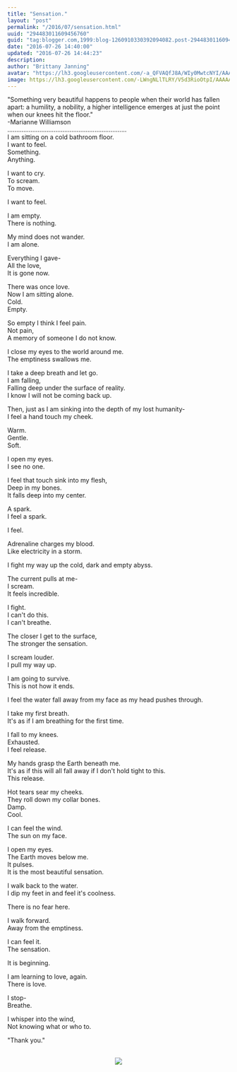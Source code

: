```yaml
---
title: "Sensation."
layout: "post"
permalink: "/2016/07/sensation.html"
uuid: "294483011609456760"
guid: "tag:blogger.com,1999:blog-1260910330392094082.post-294483011609456760"
date: "2016-07-26 14:40:00"
updated: "2016-07-26 14:44:23"
description:
author: "Brittany Janning"
avatar: "https://lh3.googleusercontent.com/-a_QFVAQfJ8A/WIy0MwtcNYI/AAAAAAAAAYU/MjTQjocbF6Q/s640/IMG_20170126_093835_269.jpg"
image: https://lh3.googleusercontent.com/-LWngNLlTLRY/V5d3RioOtpI/AAAAAAAAASA/54jWFCH_mVU/s640/20140808_111602.jpg
---
```


<div class="css-full-post-content js-full-post-content">
<p dir="ltr">"Something very beautiful happens to people when their world has fallen apart: a humility, a nobility, a higher intelligence emerges at just the point when our knees hit the floor."<br>-Marianne Williamson<br>...................................................................<br>I am sitting on a cold bathroom floor.<br>I want to feel.<br>Something. <br>Anything.</p><p dir="ltr">I want to cry. <br>To scream.<br>To move.</p><p dir="ltr">I want to feel. </p><p dir="ltr">I am empty.<br>There is nothing.</p><p dir="ltr">My mind does not wander.<br>I am alone.</p><p dir="ltr">Everything I gave-<br>All the love,<br>It is gone now.</p><p dir="ltr">There was once love.<br>Now I am sitting alone.<br>Cold.<br>Empty.</p><p dir="ltr">So empty I think I feel pain.<br>Not pain, <br>A memory of someone I do not know. </p><p dir="ltr">I close my eyes to the world around me.<br>The emptiness swallows me.</p><p dir="ltr">I take a deep breath and let go.<br>I am falling,<br>Falling deep under the surface of reality.<br>I know I will not be coming back up. </p><p dir="ltr">Then, just as I am sinking into the depth of my lost humanity-<br>I feel a hand touch my cheek.</p><p dir="ltr">Warm.<br>Gentle. <br>Soft. </p><p dir="ltr">I open my eyes.<br>I see no one.</p><p dir="ltr">I feel that touch sink into my flesh,<br>Deep in my bones.<br>It falls deep into my center.</p><p dir="ltr">A spark.<br>I feel a spark.</p><p dir="ltr">I feel.</p><p dir="ltr">Adrenaline charges my blood. <br>Like electricity in a storm.</p><p dir="ltr">I fight my way up the cold, dark and empty abyss.</p><p dir="ltr">The current pulls at me-<br>I scream.<br>It feels incredible. </p><p dir="ltr">I fight.<br>I can't do this.<br>I can't breathe. </p><p dir="ltr">The closer I get to the surface,<br>The stronger the sensation. </p><p dir="ltr">I scream louder.<br>I pull my way up.</p><p dir="ltr">I am going to survive. <br>This is not how it ends.</p><p dir="ltr">I feel the water fall away from my face as my head pushes through.</p><p dir="ltr">I take my first breath. <br>It's as if I am breathing for the first time.</p><p dir="ltr">I fall to my knees. <br>Exhausted. <br>I feel release.</p><p dir="ltr">My hands grasp the Earth beneath me.<br>It's as if this will all fall away if I don't hold tight to this. <br>This release.</p><p dir="ltr">Hot tears sear my cheeks.<br>They roll down my collar bones.<br>Damp.<br>Cool.</p><p dir="ltr">I can feel the wind.<br>The sun on my face.</p><p dir="ltr">I open my eyes.<br>The Earth moves below me.<br>It pulses.<br>It is the most beautiful sensation. </p><p dir="ltr">I walk back to the water.<br>I dip my feet in and feel it's coolness.</p><p dir="ltr">There is no fear here.</p><p dir="ltr">I walk forward.<br>Away from the emptiness.</p><p dir="ltr">I can feel it. <br>The sensation. </p><p dir="ltr">It is beginning. </p><p dir="ltr">I am learning to love, again.<br>There is love. </p><p dir="ltr">I stop-<br>Breathe.</p><p dir="ltr">I whisper into the wind,<br>Not knowing what or who to.</p><p dir="ltr">"Thank you."<br><br></p><div class="separator" style="clear: both; text-align: center;"> <a href="https://lh3.googleusercontent.com/-LWngNLlTLRY/V5d3RioOtpI/AAAAAAAAASA/54jWFCH_mVU/s1600/20140808_111602.jpg" imageanchor="1" style="margin-left: 1em; margin-right: 1em;"> <img border="0" src="https://lh3.googleusercontent.com/-LWngNLlTLRY/V5d3RioOtpI/AAAAAAAAASA/54jWFCH_mVU/s640/20140808_111602.jpg"> </a> </div>
</div>
